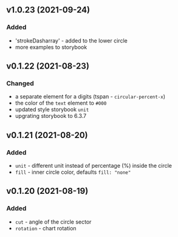 ## v1.0.23 (2021-09-24)

### Added

- 'strokeDasharray' - added to the lower circle
- more examples to storybook

## v0.1.22 (2021-08-23)

### Changed

- a separate element for a digits (tspan - `circular-percent-x`)
- the color of the `text` element to `#000`
- updated style storybook `unit`
- upgrating storybook to 6.3.7

## v0.1.21 (2021-08-20)

### Added

- `unit` - different unit instead of percentage (%) inside the circle
- `fill` - inner circle color, defaults `fill: "none"`

## v0.1.20 (2021-08-19)

### Added

- `cut` - angle of the circle sector
- `rotation` - chart rotation
